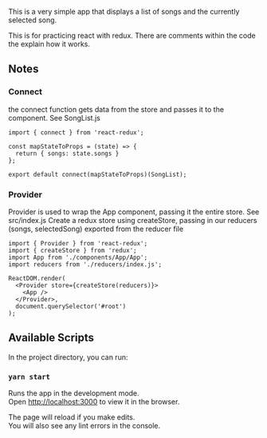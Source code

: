 This is a very simple app that displays a list of songs and the currently selected song.

This is for practicing react with redux. There are comments within the code the explain how it works.

## Notes

### Connect
the connect function gets data from the store and passes it to the component. See SongList.js
```
import { connect } from 'react-redux';

const mapStateToProps = (state) => {
  return { songs: state.songs }
};

export default connect(mapStateToProps)(SongList);
```

### Provider
Provider is used to wrap the App component, passing it the entire store. See src/index.js
Create a redux store using createStore, passing in our reducers (songs, selectedSong) exported from the reducer file
```
import { Provider } from 'react-redux';
import { createStore } from 'redux';
import App from './components/App/App';
import reducers from './reducers/index.js';

ReactDOM.render(
  <Provider store={createStore(reducers)}>
    <App />
  </Provider>,
  document.querySelector('#root')
);
```

## Available Scripts

In the project directory, you can run:

### `yarn start`

Runs the app in the development mode.<br />
Open [http://localhost:3000](http://localhost:3000) to view it in the browser.

The page will reload if you make edits.<br />
You will also see any lint errors in the console.

